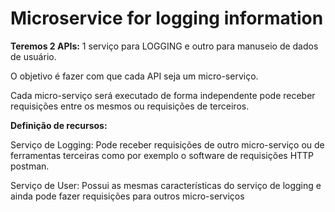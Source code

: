 # Microservice for logging information


**Teremos 2 APIs:** 1 serviço para LOGGING e outro para manuseio de dados de usuário.


O objetivo é fazer com que cada API seja um micro-serviço. 

Cada micro-serviço será executado de forma independente pode receber requisições entre os mesmos 
ou requisições de terceiros.


**Definição de recursos:**


Serviço de Logging: Pode receber requisições de outro micro-serviço 
ou de ferramentas terceiras como por exemplo o software de requisições HTTP postman.


Serviço de User: Possui as mesmas características do serviço de logging 
e ainda pode fazer requisições para outros micro-serviços
